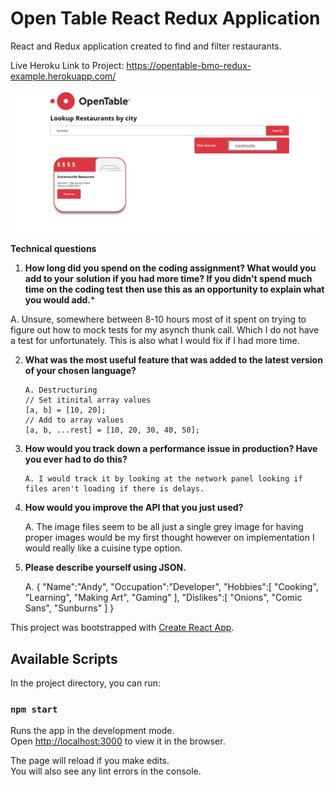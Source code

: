 # Open Table React Redux Application

React and Redux application created to find and filter restaurants.

Live Heroku Link to Project:  https://opentable-bmo-redux-example.herokuapp.com/

![markdown-preview-image](client/public/assets/images/markdown-preview-image.jpg)

**Technical questions**

1. **How long did you spend on the coding assignment? What would you add to your**
    **solution if you had more time? If you didn't spend much time on the coding test**
  **then use this as an opportunity to explain what you would add.***
  
  A. Unsure, somewhere between 8-10 hours most of it spent on trying to figure out how to mock tests   for my asynch thunk call. Which I do not have a test for unfortunately. This is also what I would fix if I had more time.
  
2. **What was the most useful feature that was added to the latest version of your
     chosen language?** 

       A. Destructuring
       // Set itinital array values
       [a, b] = [10, 20];
       // Add to array values
       [a, b, ...rest] = [10, 20, 30, 40, 50];

3. **How would you track down a performance issue in production? Have you ever**
     **had to do this?**

       A. I would track it by looking at the network panel looking if files aren't loading if there is delays.

4. **How would you improve the API that you just used?**

   A. The image files seem to be all just a single grey image for having proper images would be my first thought however on implementation I would really like a cuisine type option.

5. **Please describe yourself using JSON.**

   A.
   {
      "Name":"Andy",
      "Occupation":"Developer",
      "Hobbies":[
         "Cooking",
         "Learning",
         "Making Art",
         "Gaming"
      ],
      "Dislikes":[
         "Onions",
         "Comic Sans",
         "Sunburns"
      ]
   }

This project was bootstrapped with [Create React App](https://github.com/facebook/create-react-app).

## Available Scripts

In the project directory, you can run:

### `npm start`

Runs the app in the development mode.<br />
Open [http://localhost:3000](http://localhost:3000) to view it in the browser.

The page will reload if you make edits.<br />
You will also see any lint errors in the console.